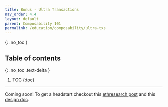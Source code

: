 ```yaml
---
title: Bonus - Ultra Transactions
nav_order: 4.4
layout: default
parent: Composability 101
permalink: /education/composability/ultra-txs
---
```

{: .no_toc }

## Table of contents
{: .no_toc .text-delta }

1. TOC
{:toc}

---

Coming soon! To get a headstart checkout this [ethresearch post](https://ethresear.ch/t/ultra-tx-programmable-blocks-one-transaction-is-all-you-need-for-a-unified-and-extendable-ethereum/21673) and this [design doc](https://www.notion.so/Gwyneth-Technical-Design-86a8d1a151954f559f8124301bed1d46?pvs=4).